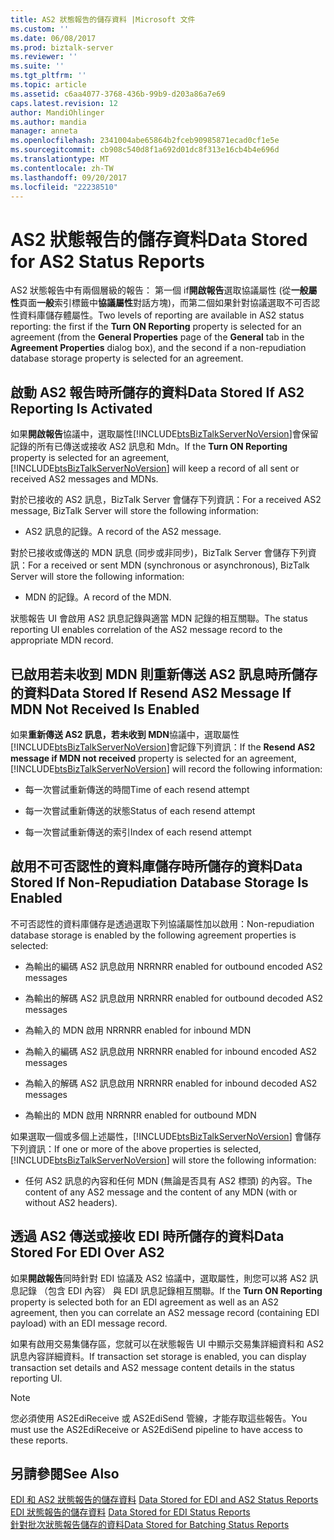 ```yaml
---
title: AS2 狀態報告的儲存資料 |Microsoft 文件
ms.custom: ''
ms.date: 06/08/2017
ms.prod: biztalk-server
ms.reviewer: ''
ms.suite: ''
ms.tgt_pltfrm: ''
ms.topic: article
ms.assetid: c6aa4077-3768-436b-99b9-d203a86a7e69
caps.latest.revision: 12
author: MandiOhlinger
ms.author: mandia
manager: anneta
ms.openlocfilehash: 2341004abe65864b2fceb90985871ecad0cf1e5e
ms.sourcegitcommit: cb908c540d8f1a692d01dc8f313e16cb4b4e696d
ms.translationtype: MT
ms.contentlocale: zh-TW
ms.lasthandoff: 09/20/2017
ms.locfileid: "22238510"
---
```

# <a name="data-stored-for-as2-status-reports"></a><span data-ttu-id="f988f-102">AS2 狀態報告的儲存資料</span><span class="sxs-lookup"><span data-stu-id="f988f-102">Data Stored for AS2 Status Reports</span></span>
<span data-ttu-id="f988f-103">AS2 狀態報告中有兩個層級的報告： 第一個 if**開啟報告**選取協議屬性 (從**一般屬性**頁面**一般**索引標籤中**協議屬性**對話方塊)，而第二個如果針對協議選取不可否認性資料庫儲存體屬性。</span><span class="sxs-lookup"><span data-stu-id="f988f-103">Two levels of reporting are available in AS2 status reporting: the first if the **Turn ON Reporting** property is selected for an agreement (from the **General Properties** page of the **General** tab in the **Agreement Properties** dialog box), and the second if a non-repudiation database storage property is selected for an agreement.</span></span>  
  
## <a name="data-stored-if-as2-reporting-is-activated"></a><span data-ttu-id="f988f-104">啟動 AS2 報告時所儲存的資料</span><span class="sxs-lookup"><span data-stu-id="f988f-104">Data Stored If AS2 Reporting Is Activated</span></span>  
 <span data-ttu-id="f988f-105">如果**開啟報告**協議中，選取屬性[!INCLUDE[btsBizTalkServerNoVersion](../includes/btsbiztalkservernoversion-md.md)]會保留記錄的所有已傳送或接收 AS2 訊息和 Mdn。</span><span class="sxs-lookup"><span data-stu-id="f988f-105">If the **Turn ON Reporting** property is selected for an agreement, [!INCLUDE[btsBizTalkServerNoVersion](../includes/btsbiztalkservernoversion-md.md)] will keep a record of all sent or received AS2 messages and MDNs.</span></span>  
  
 <span data-ttu-id="f988f-106">對於已接收的 AS2 訊息，BizTalk Server 會儲存下列資訊：</span><span class="sxs-lookup"><span data-stu-id="f988f-106">For a received AS2 message, BizTalk Server will store the following information:</span></span>  
  
-   <span data-ttu-id="f988f-107">AS2 訊息的記錄。</span><span class="sxs-lookup"><span data-stu-id="f988f-107">A record of the AS2 message.</span></span>  
  
 <span data-ttu-id="f988f-108">對於已接收或傳送的 MDN 訊息 (同步或非同步)，BizTalk Server 會儲存下列資訊：</span><span class="sxs-lookup"><span data-stu-id="f988f-108">For a received or sent MDN (synchronous or asynchronous), BizTalk Server will store the following information:</span></span>  
  
-   <span data-ttu-id="f988f-109">MDN 的記錄。</span><span class="sxs-lookup"><span data-stu-id="f988f-109">A record of the MDN.</span></span>  
  
 <span data-ttu-id="f988f-110">狀態報告 UI 會啟用 AS2 訊息記錄與適當 MDN 記錄的相互關聯。</span><span class="sxs-lookup"><span data-stu-id="f988f-110">The status reporting UI enables correlation of the AS2 message record to the appropriate MDN record.</span></span>  
  
## <a name="data-stored-if-resend-as2-message-if-mdn-not-received-is-enabled"></a><span data-ttu-id="f988f-111">已啟用若未收到 MDN 則重新傳送 AS2 訊息時所儲存的資料</span><span class="sxs-lookup"><span data-stu-id="f988f-111">Data Stored If Resend AS2 Message If MDN Not Received Is Enabled</span></span>  
 <span data-ttu-id="f988f-112">如果**重新傳送 AS2 訊息，若未收到 MDN**協議中，選取屬性[!INCLUDE[btsBizTalkServerNoVersion](../includes/btsbiztalkservernoversion-md.md)]會記錄下列資訊：</span><span class="sxs-lookup"><span data-stu-id="f988f-112">If the **Resend AS2 message if MDN not received** property is selected for an agreement, [!INCLUDE[btsBizTalkServerNoVersion](../includes/btsbiztalkservernoversion-md.md)] will record the following information:</span></span>  
  
-   <span data-ttu-id="f988f-113">每一次嘗試重新傳送的時間</span><span class="sxs-lookup"><span data-stu-id="f988f-113">Time of each resend attempt</span></span>  
  
-   <span data-ttu-id="f988f-114">每一次嘗試重新傳送的狀態</span><span class="sxs-lookup"><span data-stu-id="f988f-114">Status of each resend attempt</span></span>  
  
-   <span data-ttu-id="f988f-115">每一次嘗試重新傳送的索引</span><span class="sxs-lookup"><span data-stu-id="f988f-115">Index of each resend attempt</span></span>  
  
## <a name="data-stored-if-non-repudiation-database-storage-is-enabled"></a><span data-ttu-id="f988f-116">啟用不可否認性的資料庫儲存時所儲存的資料</span><span class="sxs-lookup"><span data-stu-id="f988f-116">Data Stored If Non-Repudiation Database Storage Is Enabled</span></span>  
 <span data-ttu-id="f988f-117">不可否認性的資料庫儲存是透過選取下列協議屬性加以啟用：</span><span class="sxs-lookup"><span data-stu-id="f988f-117">Non-repudiation database storage is enabled by the following agreement properties is selected:</span></span>  
  
-   <span data-ttu-id="f988f-118">為輸出的編碼 AS2 訊息啟用 NRR</span><span class="sxs-lookup"><span data-stu-id="f988f-118">NRR enabled for outbound encoded AS2 messages</span></span>  
  
-   <span data-ttu-id="f988f-119">為輸出的解碼 AS2 訊息啟用 NRR</span><span class="sxs-lookup"><span data-stu-id="f988f-119">NRR enabled for outbound decoded AS2 messages</span></span>  
  
-   <span data-ttu-id="f988f-120">為輸入的 MDN 啟用 NRR</span><span class="sxs-lookup"><span data-stu-id="f988f-120">NRR enabled for inbound MDN</span></span>  
  
-   <span data-ttu-id="f988f-121">為輸入的編碼 AS2 訊息啟用 NRR</span><span class="sxs-lookup"><span data-stu-id="f988f-121">NRR enabled for inbound encoded AS2 messages</span></span>  
  
-   <span data-ttu-id="f988f-122">為輸入的解碼 AS2 訊息啟用 NRR</span><span class="sxs-lookup"><span data-stu-id="f988f-122">NRR enabled for inbound decoded AS2 messages</span></span>  
  
-   <span data-ttu-id="f988f-123">為輸出的 MDN 啟用 NRR</span><span class="sxs-lookup"><span data-stu-id="f988f-123">NRR enabled for outbound MDN</span></span>  
  
 <span data-ttu-id="f988f-124">如果選取一個或多個上述屬性，[!INCLUDE[btsBizTalkServerNoVersion](../includes/btsbiztalkservernoversion-md.md)] 會儲存下列資訊：</span><span class="sxs-lookup"><span data-stu-id="f988f-124">If one or more of the above properties is selected, [!INCLUDE[btsBizTalkServerNoVersion](../includes/btsbiztalkservernoversion-md.md)] will store the following information:</span></span>  
  
-   <span data-ttu-id="f988f-125">任何 AS2 訊息的內容和任何 MDN (無論是否具有 AS2 標頭) 的內容。</span><span class="sxs-lookup"><span data-stu-id="f988f-125">The content of any AS2 message and the content of any MDN (with or without AS2 headers).</span></span>  
  
## <a name="data-stored-for-edi-over-as2"></a><span data-ttu-id="f988f-126">透過 AS2 傳送或接收 EDI 時所儲存的資料</span><span class="sxs-lookup"><span data-stu-id="f988f-126">Data Stored For EDI Over AS2</span></span>  
 <span data-ttu-id="f988f-127">如果**開啟報告**同時針對 EDI 協議及 AS2 協議中，選取屬性，則您可以將 AS2 訊息記錄 （包含 EDI 內容） 與 EDI 訊息記錄相互關聯。</span><span class="sxs-lookup"><span data-stu-id="f988f-127">If the **Turn ON Reporting** property is selected both for an EDI agreement as well as an AS2 agreement, then you can correlate an AS2 message record (containing EDI payload) with an EDI message record.</span></span>  
  
 <span data-ttu-id="f988f-128">如果有啟用交易集儲存區，您就可以在狀態報告 UI 中顯示交易集詳細資料和 AS2 訊息內容詳細資料。</span><span class="sxs-lookup"><span data-stu-id="f988f-128">If transaction set storage is enabled, you can display transaction set details and AS2 message content details in the status reporting UI.</span></span>  
  
> [!NOTE]
>  <span data-ttu-id="f988f-129">您必須使用 AS2EdiReceive 或 AS2EdiSend 管線，才能存取這些報告。</span><span class="sxs-lookup"><span data-stu-id="f988f-129">You must use the AS2EdiReceive or AS2EdiSend pipeline to have access to these reports.</span></span>  
  
## <a name="see-also"></a><span data-ttu-id="f988f-130">另請參閱</span><span class="sxs-lookup"><span data-stu-id="f988f-130">See Also</span></span>  
 <span data-ttu-id="f988f-131">[EDI 和 AS2 狀態報告的儲存資料](../core/data-stored-for-edi-and-as2-status-reports.md) </span><span class="sxs-lookup"><span data-stu-id="f988f-131">[Data Stored for EDI and AS2 Status Reports](../core/data-stored-for-edi-and-as2-status-reports.md) </span></span>  
 <span data-ttu-id="f988f-132">[EDI 狀態報告的儲存資料](../core/data-stored-for-edi-status-reports.md) </span><span class="sxs-lookup"><span data-stu-id="f988f-132">[Data Stored for EDI Status Reports](../core/data-stored-for-edi-status-reports.md) </span></span>  
 [<span data-ttu-id="f988f-133">針對批次狀態報告儲存的資料</span><span class="sxs-lookup"><span data-stu-id="f988f-133">Data Stored for Batching Status Reports</span></span>](../core/data-stored-for-batching-status-reports.md)